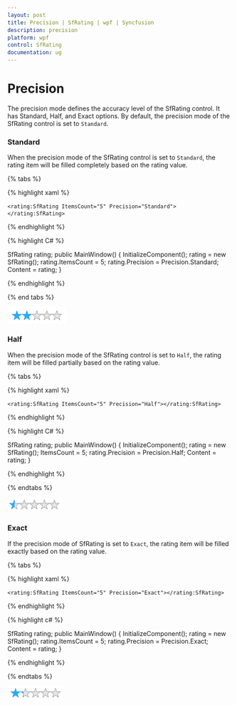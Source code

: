 ```yaml
---
layout: post
title: Precision | SfRating | wpf | Syncfusion
description: precision
platform: wpf
control: SfRating
documentation: ug
---
```


# Precision

The precision mode defines the accuracy level of the SfRating control. It has Standard, Half, and Exact options. By default, the precision mode of the SfRating control is set to `Standard`.

### Standard

When the precision mode of the SfRating control is set to `Standard`, the rating item will be filled completely based on the rating value.

{% tabs %}

{% highlight xaml %}

	<rating:SfRating ItemsCount="5" Precision="Standard"></rating:SfRating>
	
{% endhighlight %}

{% highlight C# %}

SfRating rating;
public MainWindow()
{
    InitializeComponent();
    rating = new SfRating();
    rating.ItemsCount = 5;
    rating.Precision = Precision.Standard;
    Content = rating;
}

{% endhighlight %}

{% end tabs %}

![SfRating standard precision mode](images/Precision_Standard.png)

### Half

When the precision mode of the SfRating control is set to `Half`, the rating item will be filled partially based on the rating value.

{% tabs %}

{% highlight xaml %}

    <rating:SfRating ItemsCount="5" Precision="Half"></rating:SfRating>	
    
{% endhighlight %}

{% highlight C# %}

SfRating rating;
public MainWindow()
{
    InitializeComponent();
    rating = new SfRating();
    ItemsCount = 5;
    rating.Precision = Precision.Half;
    Content = rating;
}

{% endhighlight %} 

{% endtabs %}

![SfRating half precision mode](images/Precision_Half.png)

### Exact

If the precision mode of SfRating is set to `Exact`, the rating item will be filled exactly based on the rating value.

{% tabs %}

{% highlight xaml %}

    <rating:SfRating ItemsCount="5" Precision="Exact"></rating:SfRating>

{% endhighlight %}

{% highlight c# %}

SfRating rating;
public MainWindow()
{
    InitializeComponent();
    rating = new SfRating();
    rating.ItemsCount = 5;
    rating.Precision = Precision.Exact;
    Content = rating;
}

{% endhighlight %} 

{% endtabs %}

![SfRating exact precision mode](images/Precision_Exact.png) 
